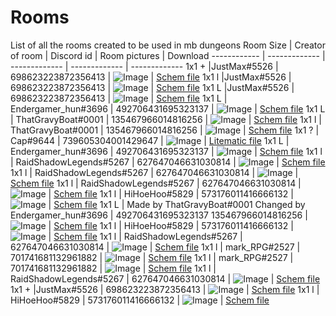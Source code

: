 # Rooms

List of all the rooms created to be used in mb dungeons
Room Size | Creator of room | Discord id | Room pictures | Download 
------------ | ------------- | ------------- | ------------- | -------------
1x1 + |JustMax#5526 | 698623223872356413 | ![Image](https://cdn.discordapp.com/attachments/822767650450047006/822768969324822548/2021-03-20_10.49.49.png) | [Schem file](https://cdn.discordapp.com/attachments/822767650450047006/822768767196201030/middle2.schem)
1x1 l |JustMax#5526 | 698623223872356413 | ![Image](https://media.discordapp.net/attachments/822767650450047006/822776190833655808/2021-03-20_11.18.26.png?width=840&height=473) | [Schem file](https://cdn.discordapp.com/attachments/822767650450047006/822795693549682721/toxic_water_room.schem)
1x1 L |JustMax#5526 | 698623223872356413 | ![Image](https://images-ext-1.discordapp.net/external/IIDNKcEvX_Wpa_GB1i3WvCrAfYjAfi8qY8X8e9IYHQI/https/i.imgur.com/fRKoEP6h.jpg?width=841&height=473) | [Schem file](https://cdn.discordapp.com/attachments/822767650450047006/822806081297186856/prison.schem)
1x1 L | Endergamer_hun#3696 | 492706431695323137 | ![Image](https://images-ext-2.discordapp.net/external/8FETHQbYIuBvodOLEvRGyb1ZDJ3rIOGH5SktayQDetQ/https/i.imgur.com/SZlD3GOh.jpg?width=841&height=473) | [Schem file](https://cdn.discordapp.com/attachments/822767650450047006/823488942967357470/1-1_SPIDER_CORNER.schem)
1x1 L | ThatGravyBoat#0001 | 135467966014816256 | ![Image](https://cdn.discordapp.com/attachments/817318701967081473/834936431649619978/unknown.png) | [Schem file](https://cdn.discordapp.com/attachments/822767650450047006/822783647844401172/1-1corner_caged_chest.schem)
1x1 l | ThatGravyBoat#0001 | 135467966014816256 | ![Image](https://media.discordapp.net/attachments/822767650450047006/822798050304983051/2021-03-20_09.15.34.png?width=840&height=473) | [Schem file](https://cdn.discordapp.com/attachments/822767650450047006/822828372429111337/1-1enchanting_cult.schem)
1x1 ? | Cap#9644 | 739605304001429647 | ![Image](https://media.discordapp.net/attachments/822767650450047006/822914029105840128/2021-03-20_12.02.45.png?width=893&height=473) | [Litematic file](https://cdn.discordapp.com/attachments/822767650450047006/822913873970593792/slime-room_00001.litematic)
1x1 L | Endergamer_hun#3696 | 492706431695323137 | ![Image](https://images-ext-2.discordapp.net/external/c-Q7AgX3J-oYw4vR79_Y4mjsMLGrcXASCKZSnvj41cw/https/i.imgur.com/Lf6XBfch.jpg?width=841&height=473) | [Schem file](https://cdn.discordapp.com/attachments/822767650450047006/822923503400517652/tnt_X_room.schem)
1x1 l | RaidShadowLegends#5267 | 627647046631030814 | ![Image](https://media.discordapp.net/attachments/822767650450047006/822929791854182470/Screenshot_2021-03-21_092736.png?width=842&height=473) | [Schem file](https://cdn.discordapp.com/attachments/822767650450047006/822929767258783774/Dungeon_Room_Mining_Themed.schem)
1x1 l | RaidShadowLegends#5267 | 627647046631030814 | ![Image](https://media.discordapp.net/attachments/822767650450047006/823391231853068328/unknown.png?width=842&height=473) | [Schem file](https://cdn.discordapp.com/attachments/822767650450047006/823396044368248842/dungeon_room_3.schem)
1x1 l | RaidShadowLegends#5267 | 627647046631030814 | ![Image](https://media.discordapp.net/attachments/822767650450047006/823412047744073758/unknown.png?width=842&height=473) | [Schem file](https://cdn.discordapp.com/attachments/822767650450047006/823412029288218674/dungeon_room_4.schem)
1x1 l | HiHoeHoo#5829 | 573176011416666132 | ![Image](https://media.discordapp.net/attachments/822767650450047006/823527171309699113/unknown.png?width=819&height=473) | [Schem file](https://cdn.discordapp.com/attachments/822767650450047006/823527244710412298/giantroom.schem)
1x1 L | Made by ThatGravyBoat#0001 Changed by Endergamer_hun#3696 | 492706431695323137 135467966014816256 | ![Image](https://i.imgur.com/wUH4SbL.png) | [Schem file](https://cdn.discordapp.com/attachments/822767650450047006/823897785014157322/1-1_TREE_CORNER.schem)
1x1 l | HiHoeHoo#5829 | 573176011416666132 | ![Image](https://media.discordapp.net/attachments/822767650450047006/824161940908670976/unknown.png?width=805&height=473) | [Schem file](https://cdn.discordapp.com/attachments/822767650450047006/824161917513105408/libraryroom69420.schem)
1x1 l | RaidShadowLegends#5267 | 627647046631030814 | ![Image](https://media.discordapp.net/attachments/822767650450047006/824180142897233920/2021-03-24_20.17.06.png?width=842&height=473) | [Schem file](https://cdn.discordapp.com/attachments/822767650450047006/824180200815329300/dungeon_room_6.schem)
1x1 l | mark_RPG#2527 | 701741681132961882 | ![Image](https://media.discordapp.net/attachments/822767650450047006/824197887084068904/Ekranuznemums_35.png?width=895&height=473) | [Schem file](https://cdn.discordapp.com/attachments/822767650450047006/824197965887307776/middle_island2.schem)
1x1 l | mark_RPG#2527 | 701741681132961882 | ![Image](https://media.discordapp.net/attachments/822767650450047006/824204032956170251/Ekranuznemums_37.png?width=896&height=473) | [Schem file](https://cdn.discordapp.com/attachments/822767650450047006/824204541137649704/middle_island1.schem)
1x1 l | RaidShadowLegends#5267 | 627647046631030814 | ![Image](https://media.discordapp.net/attachments/822767650450047006/824204706011414558/2021-03-24_21.54.04.png?width=842&height=473) | [Schem file](https://cdn.discordapp.com/attachments/822767650450047006/824207553063944222/dungeon_room_7.1.schem)
1x1 + |JustMax#5526 | 698623223872356413 | ![Image](https://images-ext-2.discordapp.net/external/mHqKc8wZJNV5_HW2f-7S8vtQbUkeKuLVUp3aGE5vi3Q/https/i.imgur.com/S40BHti.png?width=502&height=473) | [Schem file](https://cdn.discordapp.com/attachments/822767650450047006/824237102791262230/libary2.schem)
1x1 l | HiHoeHoo#5829 | 573176011416666132 | ![Image](https://media.discordapp.net/attachments/817318701967081473/834944817766596658/unknown.png?width=842&height=473) | [Schem file](https://cdn.discordapp.com/attachments/817318701967081473/834944877057146951/1.schem)
